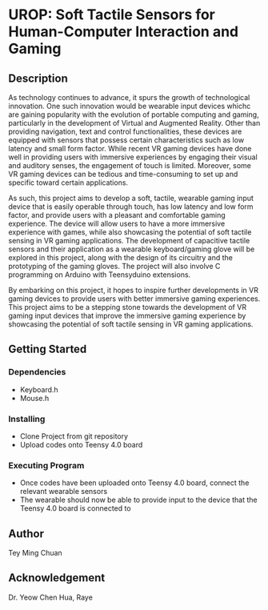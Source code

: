 # UROP: Soft Tactile Sensors for Human-Computer Interaction and Gaming #

## Description ##
As technology continues to advance, it spurs the growth of technological innovation. One such innovation would be wearable input devices whichc are gaining popularity with the evolution of portable computing and gaming, particularly in the development of Virtual and Augmented Reality. Other than providing navigation, text and control functionalities, these devices are equipped with sensors that possess certain characteristics such as low latency and small form factor. While recent VR gaming devices have done well in providing users with immersive experiences by engaging their visual and auditory senses, the engagement of touch is limited. Moreover, some VR gaming devices can be tedious and time-consuming to set up and specific toward certain applications. 

As such, this project aims to develop a soft, tactile, wearable gaming input device that is easily operable through touch, has low latency and low form factor, and provide users with a pleasant and comfortable gaming experience. The device will allow users to have a more immersive experience with games, while also showcasing the potential of soft tactile sensing in VR gaming applications. The development of capacitive tactile sensors and their application as a wearable keyboard/gaming glove will be explored in this project, along with the design of its circuitry and the prototyping of the gaming gloves. The project will also involve C programming on Arduino with Teensyduino extensions.

By embarking on this project, it hopes to inspire further developments in VR gaming devices to provide users with better immersive gaming experiences. This project aims to be a stepping stone towards the development of VR gaming input devices that improve the immersive gaming experience by showcasing the potential of soft tactile sensing in VR gaming applications.

## Getting Started ##
### Dependencies ###
- Keyboard.h
- Mouse.h

### Installing ###
- Clone Project from git repository
- Upload codes onto Teensy 4.0 board

### Executing Program ###
- Once codes have been uploaded onto Teensy 4.0 board, connect the relevant wearable sensors
- The wearable should now be able to provide input to the device that the Teensy 4.0 board is connected to

## Author ##
Tey Ming Chuan

## Acknowledgement ##
Dr. Yeow Chen Hua, Raye
